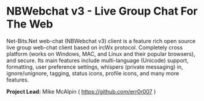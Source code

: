 # NBWebchat v3 - Live Group Chat For The Web

Net-Bits.Net web-chat (NBWebchat v3) client is a feature rich open source live group web-chat client based on ircWx protocol. Completely cross platform (works on Windows, MAC, and Linux and their popular browsers), and secure. Its main features include multi-language (Unicode) support, formatting, user preference settings, whispers (private messaging) in, ignore/unignore, tagging, status icons, profile icons, and many more features.

**Project Lead:** Mike McAlpin ( https://github.com/err0r007 )
